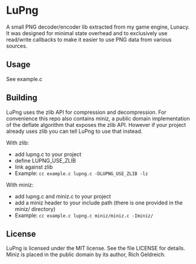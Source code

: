 LuPng
=====
A small PNG decoder/encoder lib extracted from my game engine, Lunacy. It was designed for minimal state overhead and to exclusively use read/write callbacks to make it easier to use PNG data from various sources.

Usage
-----
See example.c

Building
--------
LuPng uses the zlib API for compression and decompression. For convenience this repo also contains miniz, a public domain implementation of the deflate algorithm that exposes the zlib API. However if your project already uses zlib you can tell LuPng to use that instead.

With zlib:
  - add lupng.c to your project
  - define LUPNG_USE_ZLIB
  - link against zlib
  - Example: `cc example.c lupng.c -DLUPNG_USE_ZLIB -lz`

With miniz:
  - add lupng.c and miniz.c to your project
  - add a miniz header to your include path (there is one provided in the miniz/ directory)
  - Example: `cc example.c lupng.c miniz/miniz.c -Iminiz/`

License
-------
LuPng is licensed under the MIT license. See the file LICENSE for details.
Miniz is placed in the public domain by its author, Rich Geldreich.

